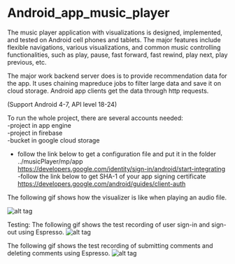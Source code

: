 # Android_app_music_player 

The music player application with visualizations is designed, implemented, and tested on Android cell phones and tablets. The major features include flexible navigations, various visualizations, and common music controlling functionalities, such as play, pause, fast forward, fast rewind, play next, play previous, etc. 

The major work backend server does is to provide recommendation data for the app. It uses chaining mapreduce jobs to filter large data and save it on cloud storage. Android app clients get the data through http requests. 

(Support Android 4-7, API level 18-24)

To run the whole project, there are several accounts needed: <br />
-project in app engine <br />
-project in firebase   <br />
-bucket in google cloud storage  <br />
- follow the link below to get a configuration file and put it in the folder ../musicPlayer/mp/app  <br />
https://developers.google.com/identity/sign-in/android/start-integrating    <br />
-follow the link below to get SHA-1 of your app signing certificate    <br />
https://developers.google.com/android/guides/client-auth     <br />


The following gif shows how the visualizer is like when playing an audio file. 

![alt tag](https://github.com/yingchenyingchen/Android_App_with_Appengine_MapReduce/blob/master/visualizer.gif)

Testing:
The following gif shows the test recording of user sign-in and sign-out using Espresso.
![alt tag](https://github.com/yingchenyingchen/Android_App_with_Appengine_MapReduce/blob/master/espressor_signIn_signOut_test.gif)

The following gif shows the test recording of submitting comments and deleting comments using Espresso.
![alt tag](https://github.com/yingchenyingchen/Android_App_with_Appengine_MapReduce/blob/master/espresso_comment_test.gif)
